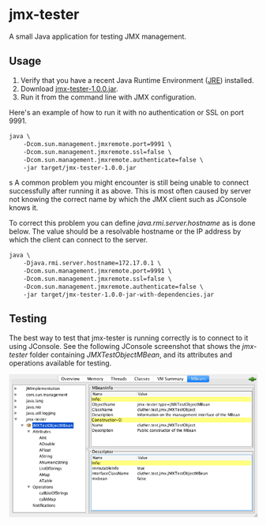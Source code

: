 # jmx-tester

A small Java application for testing JMX management.

## Usage

1. Verify that you have a recent Java Runtime Environment ([JRE]) installed.
2. Download [jmx-tester-1.0.0.jar].
3. Run it from the command line with JMX configuration.

Here's an example of how to run it with no authentication or SSL on port 9991.

    java \
        -Dcom.sun.management.jmxremote.port=9991 \
        -Dcom.sun.management.jmxremote.ssl=false \
        -Dcom.sun.management.jmxremote.authenticate=false \
        -jar target/jmx-tester-1.0.0.jar
s
A common problem you might encounter is still being unable to
connect successfully after running it as above. This is most often
caused by server not knowing the correct name by which the JMX
client such as JConsole knows it.

To correct this problem you can define _java.rmi.server.hostname_
as is done below. The value should be a resolvable hostname or the
IP address by which the client can connect to the server.

    java \
        -Djava.rmi.server.hostname=172.17.0.1 \
        -Dcom.sun.management.jmxremote.port=9991 \
        -Dcom.sun.management.jmxremote.ssl=false \
        -Dcom.sun.management.jmxremote.authenticate=false \
        -jar target/jmx-tester-1.0.0-jar-with-dependencies.jar

[JRE]: https://java.com/
[jmx-tester-1.0.0.jar]: https://github.com/cluther/jmx-tester/releases/download/v1.0.0/jmx-tester-1.0.0.jar

## Testing

The best way to test that jmx-tester is running correctly is to connect to it
using JConsole. See the following JConsole screenshot that shows the
_jmx-tester_ folder containing _JMXTestObjectMBean_, and its attributes and
operations available for testing.

![JMXTestObjectMbean](https://raw.githubusercontent.com/cluther/jmx-tester/master/jmx-tester-jconsole.png)
